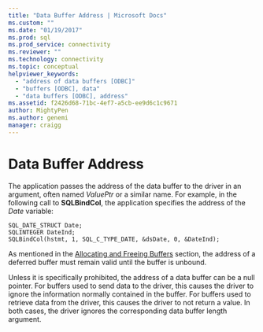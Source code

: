 ```yaml
---
title: "Data Buffer Address | Microsoft Docs"
ms.custom: ""
ms.date: "01/19/2017"
ms.prod: sql
ms.prod_service: connectivity
ms.reviewer: ""
ms.technology: connectivity
ms.topic: conceptual
helpviewer_keywords: 
  - "address of data buffers [ODBC]"
  - "buffers [ODBC], data"
  - "data buffers [ODBC], address"
ms.assetid: f2426d68-71bc-4ef7-a5cb-ee9d6c1c9671
author: MightyPen
ms.author: genemi
manager: craigg
---
```

# Data Buffer Address
The application passes the address of the data buffer to the driver in an argument, often named *ValuePtr* or a similar name. For example, in the following call to **SQLBindCol**, the application specifies the address of the *Date* variable:  
  
```  
SQL_DATE_STRUCT Date;  
SQLINTEGER DateInd;  
SQLBindCol(hstmt, 1, SQL_C_TYPE_DATE, &dsDate, 0, &DateInd);  
```  
  
 As mentioned in the [Allocating and Freeing Buffers](../../../odbc/reference/develop-app/allocating-and-freeing-buffers.md) section, the address of a deferred buffer must remain valid until the buffer is unbound.  
  
 Unless it is specifically prohibited, the address of a data buffer can be a null pointer. For buffers used to send data to the driver, this causes the driver to ignore the information normally contained in the buffer. For buffers used to retrieve data from the driver, this causes the driver to not return a value. In both cases, the driver ignores the corresponding data buffer length argument.
